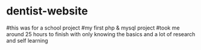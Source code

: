 # dentist-website

#this was for a school project
#my first php & mysql project 
#took me around 25 hours to finish with only knowing the basics and a lot of research and self learning

